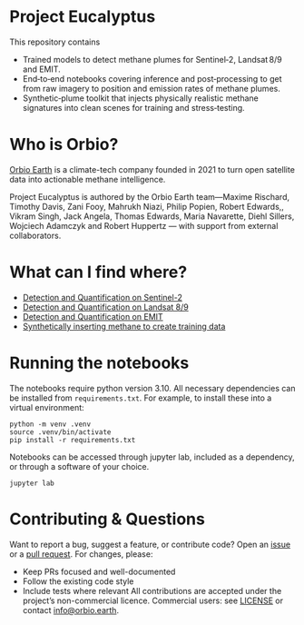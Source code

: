 # Project Eucalyptus

This repository contains 
- Trained models to detect methane plumes for Sentinel‑2, Landsat 8/9 and EMIT.
- End‑to‑end notebooks covering inference and post‑processing to get from raw imagery to position and emission rates of methane plumes.
- Synthetic‑plume toolkit that injects physically realistic methane signatures into clean scenes for training and stress‑testing.


# Who is Orbio?
[Orbio Earth](https://www.orbio.earth/) is a climate-tech company founded in 2021 to turn open satellite data into actionable methane intelligence.

Project Eucalyptus is authored by the Orbio Earth team—Maxime Rischard, Timothy Davis, Zani Fooy, Mahrukh Niazi, Philip Popien, Robert Edwards,, Vikram Singh, Jack Angela, Thomas Edwards, Maria Navarette, Diehl Sillers, Wojciech Adamczyk and Robert Huppertz — with support from external collaborators.

# What can I find where?
- [Detection and Quantification on Sentinel-2](notebooks/sentinel2.ipynb)
- [Detection and Quantification on Landsat 8/9](notebooks/landsat.ipynb)
- [Detection and Quantification on EMIT](notebooks/emit.ipynb)
- [Synthetically inserting methane to create training data](notebooks/synthetic_training_data_generation_demo.ipynb)


# Running the notebooks

The notebooks require python version 3.10.
All necessary dependencies can be installed from `requirements.txt`.
For example, to install these into a virtual environment:

```
python -m venv .venv
source .venv/bin/activate
pip install -r requirements.txt
```

Notebooks can be accessed through jupyter lab, included as a dependency, or through a software of your choice.

```
jupyter lab
```


# Contributing & Questions

Want to report a bug, suggest a feature, or contribute code?
Open an [issue](https://github.com/Orbio-Earth/Project-Eucalyptus/issues) or a [pull request](https://github.com/Orbio-Earth/Project-Eucalyptus/pulls).
For changes, please:
- Keep PRs focused and well-documented
- Follow the existing code style
- Include tests where relevant
All contributions are accepted under the project’s non-commercial licence.
Commercial users: see [LICENSE](https://github.com/Orbio-Earth/Project-Eucalyptus/blob/main/LICENSE) or contact info@orbio.earth.